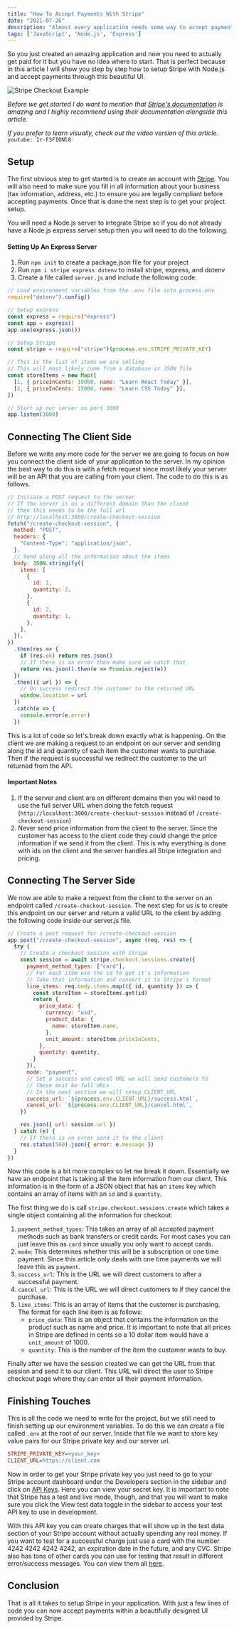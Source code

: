 ```yaml
---
title: "How To Accept Payments With Stripe"
date: "2021-07-26"
description: "Almost every application needs some way to accept payments so in this article I will show you how to easily configure Stripe in just a few lines of code."
tags: ['JavaScript', 'Node.js', 'Express']
---
```


So you just created an amazing application and now you need to actually get paid for it but you have no idea where to start. That is perfect because in this article I will show you step by step how to setup Stripe with Node.js and accept payments through this beautiful UI.

![Stripe Checkout Example](/articleAssets/2021-07/stripe-checkout/stripe-checkout.jpg)

*Before we get started I do want to mention that [Stripe's documentation](https://stripe.com/docs/payments/accept-a-payment?platform=web&ui=checkout) is amazing and I highly recommend using their documentation alongside this article.*

*If you prefer to learn visually, check out the video version of this article.*
`youtube: 1r-F3FIONl8`

## Setup

The first obvious step to get started is to create an account with [Stripe](https://stripe.com). You will also need to make sure you fill in all information about your business (tax information, address, etc.) to ensure you are legally compliant before accepting payments. Once that is done the next step is to get your project setup.

You will need a Node.js server to integrate Stripe so if you do not already have a Node.js express server setup then you will need to do the following.

#### Setting Up An Express Server

1. Run `npm init` to create a package.json file for your project
2. Run `npm i stripe express dotenv` to install stripe, express, and dotenv
3. Create a file called `server.js` and include the following code.
```js
// Load environment variables from the .env file into process.env
require("dotenv").config()

// Setup express
const express = require("express")
const app = express()
app.use(express.json())

// Setup Stripe
const stripe = require("stripe")(process.env.STRIPE_PRIVATE_KEY)

// This is the list of items we are selling
// This will most likely come from a database or JSON file
const storeItems = new Map([
  [1, { priceInCents: 10000, name: "Learn React Today" }],
  [2, { priceInCents: 15000, name: "Learn CSS Today" }],
])

// Start up our server on port 3000
app.listen(3000)
```

## Connecting The Client Side

Before we write any more code for the server we are going to focus on how you connect the client side of your application to the server. In my opinion the best way to do this is with a fetch request since most likely your server will be an API that you are calling from your client. The code to do this is as follows.
```js
// Initiate a POST request to the server
// If the server is on a different domain than the client
// then this needs to be the full url
// http://localhost:3000/create-checkout-session
fetch("/create-checkout-session", {
  method: "POST",
  headers: {
    "Content-Type": "application/json",
  },
  // Send along all the information about the items
  body: JSON.stringify({
    items: [
      {
        id: 1,
        quantity: 2,
      },
      {
        id: 2,
        quantity: 1,
      },
    ],
  }),
})
  .then(res => {
    if (res.ok) return res.json()
    // If there is an error then make sure we catch that
    return res.json().then(e => Promise.reject(e))
  })
  .then(({ url }) => {
    // On success redirect the customer to the returned URL
    window.location = url
  })
  .catch(e => {
    console.error(e.error)
  })
```
This is a lot of code so let's break down exactly what is happening. On the client we are making a request to an endpoint on our server and sending along the id and quantity of each item the customer wants to purchase. Then if the request is successful we redirect the customer to the url returned from the API.

#### Important Notes

1. If the server and client are on different domains then you will need to use the full server URL when doing the fetch request (`http://localhost:3000/create-checkout-session` instead of `/create-checkout-session`)
2. Never send price information from the client to the server. Since the customer has access to the client code they could change the price information if we send it from the client. This is why everything is done with ids on the client and the server handles all Stripe integration and pricing.

## Connecting The Server Side

We now are able to make a request from the client to the server on an endpoint called `/create-checkout-session`. The next step for us is to create this endpoint on our server and return a valid URL to the client by adding the following code inside our server.js file.
```js
// Create a post request for /create-checkout-session
app.post("/create-checkout-session", async (req, res) => {
  try {
    // Create a checkout session with Stripe
    const session = await stripe.checkout.sessions.create({
      payment_method_types: ["card"],
      // For each item use the id to get it's information
      // Take that information and convert it to Stripe's format
      line_items: req.body.items.map(({ id, quantity }) => {
        const storeItem = storeItems.get(id)
        return {
          price_data: {
            currency: "usd",
            product_data: {
              name: storeItem.name,
            },
            unit_amount: storeItem.priceInCents,
          },
          quantity: quantity,
        }
      }),
      mode: "payment",
      // Set a success and cancel URL we will send customers to
      // These must be full URLs
      // In the next section we will setup CLIENT_URL
      success_url: `${process.env.CLIENT_URL}/success.html`,
      cancel_url: `${process.env.CLIENT_URL}/cancel.html`,
    })

    res.json({ url: session.url })
  } catch (e) {
    // If there is an error send it to the client
    res.status(500).json({ error: e.message })
  }
})
```
Now this code is a bit more complex so let me break it down. Essentially we have an endpoint that is taking all the item information from our client. This information is in the form of a JSON object that has an `items` key which contains an array of items with an `id` and a `quantity`.

The first thing we do is call `stripe.checkout.sessions.create` which takes a single object containing all the information for checkout:

1. `payment_method_types`: This takes an array of all accepted payment methods such as bank transfers or credit cards. For most cases you can just leave this as `card` since usually you only want to accept cards.
2. `mode`: This determines whether this will be a subscription or one time payment. Since this article only deals with one time payments we will leave this as `payment`.
3. `success_url`: This is the URL we will direct customers to after a successful payment.
4. `cancel_url`: This is the URL we will direct customers to if they cancel the purchase.
5. `line_items`: This is an array of items that the customer is purchasing. The format for each line item is as follows:
    * `price_data`: This is an object that contains the information on the product such as name and price. It is important to note that all prices in Stripe are defined in cents so a 10 dollar item would have a `unit_amount` of 1000.
    * `quantity`: This is the number of the item the customer wants to buy.

Finally after we have the session created we can get the URL from that session and send it to our client. This URL will direct the user to Stripe checkout page where they can enter all their payment information.

## Finishing Touches

This is all the code we need to write for the project, but we still need to finish setting up our environment variables. To do this we can create a file called `.env` at the root of our server. Inside that file we want to store key value pairs for our Stripe private key and our server url.
```ini
STRIPE_PRIVATE_KEY=<your_key>
CLIENT_URL=https://client.com
```
Now in order to get your Stripe private key you just need to go to your Stripe account dashboard under the Developers section in the sidebar and click on [API Keys](https://dashboard.stripe.com/apikeys). Here you can view your secret key. It is important to note that Stripe has a test and live mode, though, and that you will want to make sure you click the View test data toggle in the sidebar to access your test API key to use in development.

With this API key you can create charges that will show up in the test data section of your Stripe account without actually spending any real money. If you want to test for a successful charge just use a card with the number 4242&nbsp;4242&nbsp;4242&nbsp;4242, an expiration date in the future, and any CVC. Stripe also has tons of other cards you can use for testing that result in different error/success messages. You can view them all [here](https://stripe.com/docs/testing#cards).

## Conclusion

That is all it takes to setup Stripe in your application. With just a few lines of code you can now accept payments within a beautifully designed UI provided by Stripe.